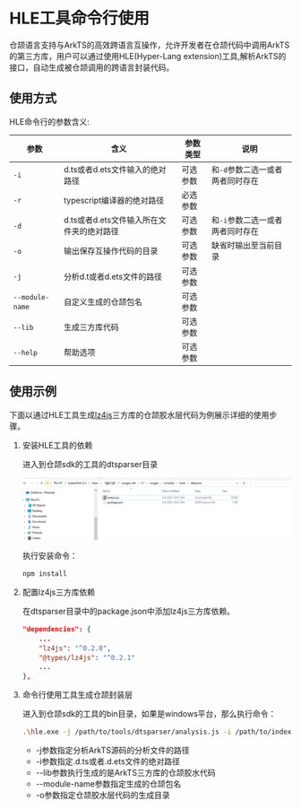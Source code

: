 # HLE工具命令行使用

仓颉语言支持与ArkTS的高效跨语言互操作，允许开发者在仓颉代码中调用ArkTS的第三方库，用户可以通过使用HLE(Hyper-Lang extension)工具,解析ArkTS的接口，自动生成被仓颉调用的跨语言封装代码。

## 使用方式

HLE命令行的参数含义:

| 参数            | 含义                                        | 参数类型 | 说明                 |
| --------------- | ------------------------------------------- | -------- | -------------------- |
| `-i`            | d.ts或者d.ets文件输入的绝对路径             | 可选参数 | 和`-d`参数二选一或者两者同时存在                     |
| `-r`            | typescript编译器的绝对路径                  | 必选参数 |                      |
| `-d`            | d.ts或者d.ets文件输入所在文件夹的绝对路径    | 可选参数 | 和`-i`参数二选一或者两者同时存在                     |
| `-o`            | 输出保存互操作代码的目录                    | 可选参数 | 缺省时输出至当前目录 |
| `-j`            | 分析d.t或者d.ets文件的路径                 | 可选参数 |                      |
| `--module-name` | 自定义生成的仓颉包名                        | 可选参数 |                      |
| `--lib`         | 生成三方库代码                              | 可选参数 |                      |
| `--help`        | 帮助选项                                   | 可选参数 |                      |

## 使用示例

下面以通过HLE工具生成[lz4js](https://ohpm.openharmony.cn/#/cn/detail/lz4js)三方库的仓颉胶水层代码为例展示详细的使用步骤。

1. 安装HLE工具的依赖

    进入到仓颉sdk的工具的dtsparser目录

    ![hle_install](../../figures/HLE_install.png)

    执行安装命令：

    ```sh
    npm install
    ```

2. 配置lz4js三方库依赖

    在dtsparser目录中的package.json中添加lz4js三方库依赖。

    ```json
    "dependencies": {
        ...
        "lz4js": "^0.2.0",
        "@types/lz4js": "^0.2.1"
        ...
    },
    ```

3. 命令行使用工具生成仓颉封装层

   进入到仓颉sdk的工具的bin目录，如果是windows平台，那么执行命令：

    ```sh
    .\hle.exe -j /path/to/tools/dtsparser/analysis.js -i /path/to/index.d.ts --lib --module-name lz4cj -o /path/to/output
    ```

    - -j参数指定分析ArkTS源码的分析文件的路径
    - -i参数指定.d.ts或者.d.ets文件的绝对路径
    - --lib参数执行生成的是ArkTS三方库的仓颉胶水代码
    - --module-name参数指定生成的仓颉包名
    - -o参数指定仓颉胶水层代码的生成目录
